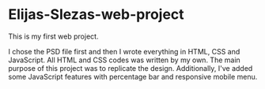 # Elijas-Slezas-web-project
This is my first web project. 

I chose the PSD file first and then I wrote everything in HTML, CSS and JavaScript. All HTML and CSS codes was written by my own. The main purpose of this project was to replicate the design. Additionally, I've added some JavaScript features with percentage bar and responsive mobile menu.

